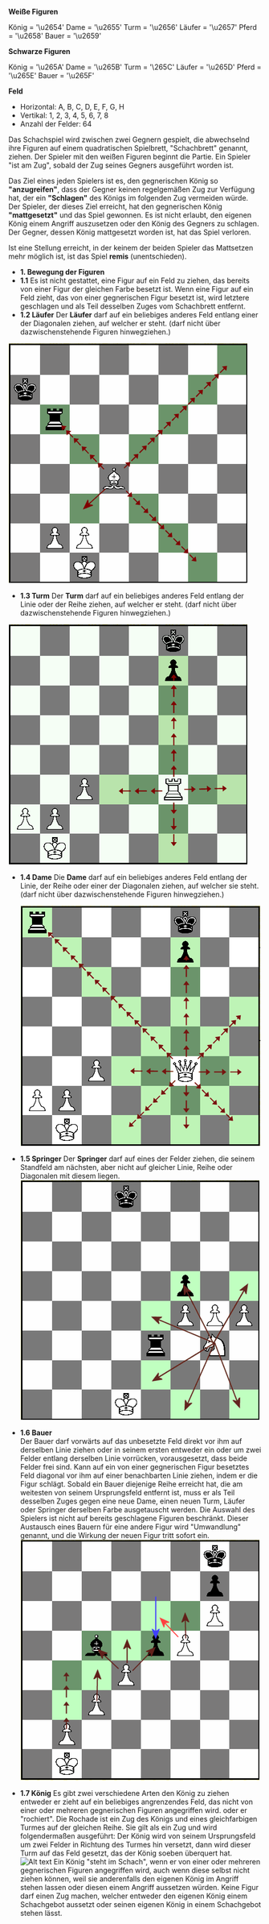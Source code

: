 **Weiße Figuren**

König = '\u2654'
Dame = '\u2655'
Turm = '\u2656'
Läufer = '\u2657'
Pferd = '\u2658'
Bauer = '\u2659'

**Schwarze Figuren**

König = '\u265A'
Dame = '\u265B'
Turm = '\265C'
Läufer = '\u265D'
Pferd = '\u265E'
Bauer = '\u265F'


**Feld**

- Horizontal: A, B, C, D, E, F, G, H
- Vertikal: 1, 2, 3, 4, 5, 6, 7, 8
- Anzahl der Felder: 64

Das Schachspiel wird zwischen zwei Gegnern gespielt, die abwechselnd ihre Figuren auf einem quadratischen Spielbrett, "Schachbrett" genannt, ziehen. Der Spieler mit den weißen Figuren beginnt die Partie. Ein Spieler "ist am Zug", sobald der Zug seines Gegners ausgeführt worden ist.

Das Ziel eines jeden Spielers ist es, den gegnerischen König so **"anzugreifen"**, dass der Gegner keinen regelgemäßen Zug zur Verfügung hat, der ein **"Schlagen"** des Königs im folgenden Zug vermeiden würde. Der Spieler, der dieses Ziel erreicht, hat den gegnerischen König **"mattgesetzt"** und das Spiel gewonnen. Es ist nicht erlaubt, den eigenen König einem Angriff auszusetzen oder den König des Gegners zu schlagen. Der Gegner, dessen König mattgesetzt worden ist, hat das Spiel verloren.

Ist eine Stellung erreicht, in der keinem der beiden Spieler das Mattsetzen mehr möglich ist, ist das Spiel **remis** (unentschieden).
 
 
 - **1. Bewegung der Figuren**
 - **1.1** 
 Es ist nicht gestattet, eine Figur auf ein Feld zu ziehen, das bereits von einer Figur der gleichen Farbe besetzt ist. Wenn eine Figur auf ein Feld zieht, das von einer gegnerischen Figur besetzt ist, wird letztere geschlagen und als Teil desselben Zuges vom Schachbrett entfernt. 
 - **1.2 Läufer**
 Der **Läufer** darf auf ein beliebiges anderes Feld entlang einer der Diagonalen ziehen, auf welcher er steht. (darf nicht über dazwischenstehende Figuren hinwegziehen.)
 
 ![Alt text](https://github.com/exestiert/Schachbrett/blob/main/img/Regel_laeufer.gif)
 
 - **1.3 Turm**
 Der **Turm** darf auf ein beliebiges anderes Feld entlang der Linie oder der Reihe ziehen, auf welcher er steht. (darf nicht über dazwischenstehende Figuren hinwegziehen.)
 
 ![Alt text](https://github.com/exestiert/Schachbrett/blob/main/img/Regel_turm.gif)
 
- **1.4 Dame**
 Die **Dame** darf auf ein beliebiges anderes Feld entlang der Linie, der Reihe oder einer der Diagonalen ziehen, auf welcher sie steht. (darf nicht über dazwischenstehende Figuren hinwegziehen.)
 
  ![Alt text](https://github.com/exestiert/Schachbrett/blob/main/img/Regel_dame.gif)
  
 - **1.5 Springer**
 Der **Springer** darf auf eines der Felder ziehen, die seinem Standfeld am nächsten, aber nicht auf gleicher Linie, Reihe oder Diagonalen mit diesem liegen.
   ![Alt text](https://github.com/exestiert/Schachbrett/blob/main/img/Regel_springer.gif)
- **1.6 Bauer**   
Der Bauer darf vorwärts auf das unbesetzte Feld direkt vor ihm auf derselben Linie ziehen oder in seinem ersten entweder ein oder um zwei Felder entlang derselben Linie vorrücken, vorausgesetzt, dass beide Felder frei sind. Kann auf ein von einer gegnerischen Figur besetztes Feld diagonal vor ihm auf einer benachbarten Linie ziehen, indem er die Figur schlägt.
Sobald ein Bauer diejenige Reihe erreicht hat, die am weitesten von seinem Ursprungsfeld entfernt ist, muss er als Teil desselben Zuges gegen eine neue Dame, einen neuen Turm, Läufer oder Springer derselben Farbe ausgetauscht werden. Die Auswahl des Spielers ist nicht auf bereits geschlagene Figuren beschränkt. Dieser Austausch eines Bauern für eine andere Figur wird "Umwandlung" genannt, und die Wirkung der neuen Figur tritt sofort ein.
![Alt text](https://github.com/exestiert/Schachbrett/blob/main/img/Regel_bauer.gif)

- **1.7 König** 
Es gibt zwei verschiedene Arten den König zu ziehen
entweder er zieht auf ein beliebiges angrenzendes Feld, das nicht von einer oder mehreren gegnerischen Figuren angegriffen wird.
oder er "rochiert". 
Die Rochade ist ein Zug des Königs und eines gleichfarbigen Turmes auf der gleichen Reihe. Sie gilt als ein Zug und wird folgendermaßen ausgeführt: Der König wird von seinem Ursprungsfeld um zwei Felder in Richtung des Turmes hin versetzt, dann wird dieser Turm auf das Feld gesetzt, das der König soeben überquert hat.
![Alt text](https://github.com/exestiert/Schachbrett/blob/main/img/Regel_k%C3%B6nig.gif)
Ein König "steht im Schach", wenn er von einer oder mehreren gegnerischen Figuren angegriffen wird, auch wenn diese selbst nicht ziehen können, weil sie anderenfalls den eigenen König im Angriff stehen lassen oder diesen einem Angriff aussetzen würden. Keine Figur darf einen Zug machen, welcher entweder den eigenen König einem Schach­gebot aussetzt oder seinen eigenen König in einem Schachgebot stehen lässt.
